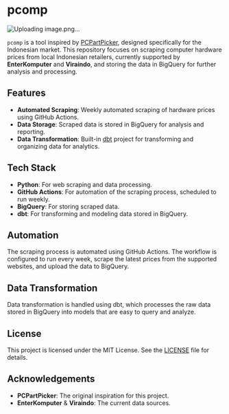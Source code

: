 # pcomp

![Uploading image.png…]()


`pcomp` is a tool inspired by [PCPartPicker](https://pcpartpicker.com/), designed specifically for the Indonesian market. This repository focuses on scraping computer hardware prices from local Indonesian retailers, currently supported by **EnterKomputer** and **Viraindo**, and storing the data in BigQuery for further analysis and processing.

## Features

- **Automated Scraping**: Weekly automated scraping of hardware prices using GitHub Actions.
- **Data Storage**: Scraped data is stored in BigQuery for analysis and reporting.
- **Data Transformation**: Built-in [dbt](https://www.getdbt.com/) project for transforming and organizing data for analytics.

## Tech Stack

- **Python**: For web scraping and data processing.
- **GitHub Actions**: For automation of the scraping process, scheduled to run weekly.
- **BigQuery**: For storing scraped data.
- **dbt**: For transforming and modeling data stored in BigQuery.

## Automation

The scraping process is automated using GitHub Actions. The workflow is configured to run every week, scrape the latest prices from the supported websites, and upload the data to BigQuery.

## Data Transformation

Data transformation is handled using dbt, which processes the raw data stored in BigQuery into models that are easy to query and analyze.

## License

This project is licensed under the MIT License. See the [LICENSE](LICENSE) file for details.

## Acknowledgements

- **PCPartPicker**: The original inspiration for this project.
- **EnterKomputer** & **Viraindo**: The current data sources.
